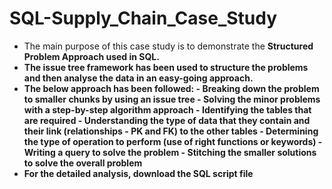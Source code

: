 # SQL-Supply_Chain_Case_Study
- The main purpose of this case study is to demonstrate the <b> Structured Problem Approach <b/> used in SQL.
- The <b> issue tree framework <b/> has been used to structure the problems and then analyse the data in an easy-going approach.
- The below approach has been followed:
      - Breaking down the problem to smaller chunks by using an issue tree
      - Solving the minor problems with a step-by-step algorithm approach
      - Identifying the tables that are required
      - Understanding the type of data that they contain and their link (relationships - PK and FK) to the other tables
      - Determining the type of operation to perform (use of right functions or keywords)
      - Writing a query to solve the problem
      - Stitching the smaller solutions to solve the overall problem
- For the detailed analysis, download the SQL script file
